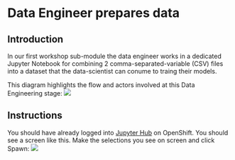 # Data Engineer prepares data

## Introduction
In our first workshop sub-module the data engineer works in a dedicated Jupyter Notebook for combining 2 comma-separated-variable (CSV) files into a dataset that the data-scientist can conume to traing their models.

This diagram highlights the flow and actors involved at this Data Engineering stage:
![](https://github.com/masoodfaisal/ml-workshop/blob/main/docs/images/1-ai-ml-workflow-diagram.png)

## Instructions
You should have already logged into [Jupyter Hub](https://jupyterhub-ml-workshop.apps.cluster-anz-ai-ml.rhtlabs.com/) on OpenShift. You should see a screen like this. Make the selections you see on screen and click Spawn:
![](https://github.com/masoodfaisal/ml-workshop/blob/main/docs/images/2-data-engineer-jup-spawner.png)


